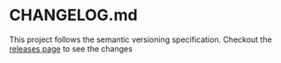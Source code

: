 # CHANGELOG.md

This project follows the semantic versioning specification. Checkout the [releases page](https://github.com/Resetand/textarea-markdown-editor/releases) to see the changes
